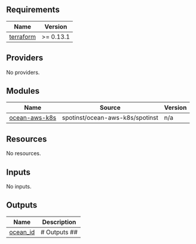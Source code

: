 <!-- BEGIN_TF_DOCS -->
## Requirements

| Name | Version |
|------|---------|
| <a name="requirement_terraform"></a> [terraform](#requirement\_terraform) | >= 0.13.1 |

## Providers

No providers.

## Modules

| Name | Source | Version |
|------|--------|---------|
| <a name="module_ocean-aws-k8s"></a> [ocean-aws-k8s](#module\_ocean-aws-k8s) | spotinst/ocean-aws-k8s/spotinst | n/a |

## Resources

No resources.

## Inputs

No inputs.

## Outputs

| Name | Description |
|------|-------------|
| <a name="output_ocean_id"></a> [ocean\_id](#output\_ocean\_id) | # Outputs ## |
<!-- END_TF_DOCS -->
